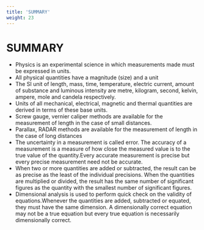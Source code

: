 ```yaml
---
title: 'SUMMARY'
weight: 23
---
```


# SUMMARY

- Physics is an experimental science in which measurements made must be expressed in units.
- All physical quantities have a magnitude (size) and a unit
- The SI unit of length, mass, time, temperature, electric current, amount of substance and luminous intensity are metre, kilogram, second, kelvin, ampere, mole and candela respectively.
- Units of all mechanical, electrical, magnetic and thermal quantities are derived in terms of these base units.
- Screw gauge, vernier caliper methods are available for the measurement of length in the case of small distances.
- Parallax, RADAR methods are available for the measurement of length in the case of long distances
- The uncertainty in a measurement is called error. The accuracy of a measurement is a measure of how close the measured value is to the true value of the quantity.Every accurate measurement is precise but every precise measurement need not be accurate.
- When two or more quantities are added or subtracted, the result can be as precise as the least of the individual precisions. When the quantities are multiplied or divided, the result has the same number of significant figures as the quantity with the smallest number of significant figures.
- Dimensional analysis is used to perform quick check on the validity of equations.Whenever the quantities are added, subtracted or equated, they must have the same dimension. A dimensionally correct equation may not be a true equation but every true equation is necessarily dimensionally correct.